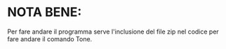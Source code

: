 # NOTA BENE:
Per fare andare il programma serve l'inclusione del file zip nel codice per fare andare il comando Tone.
